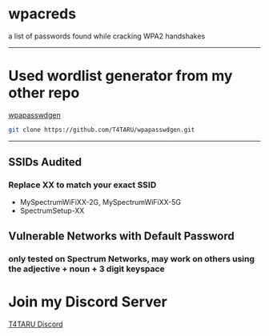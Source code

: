 # wpacreds
a list of passwords found while cracking WPA2 handshakes

-----
# Used wordlist generator from my other repo
[wpapasswdgen](https://github.com/T4TARU/wpapasswdgen.git)
```bash
git clone https://github.com/T4TARU/wpapasswdgen.git
```

-----
## SSIDs Audited
### Replace XX to match your exact SSID
 
- MySpectrumWiFiXX-2G, MySpectrumWiFiXX-5G
- SpectrumSetup-XX

## Vulnerable Networks with Default Password
### only tested on Spectrum Networks, may work on others using the adjective + noun + 3 digit keyspace

# Join my Discord Server
[T4TARU Discord](https://discord.gg/yq9tXV2M)
